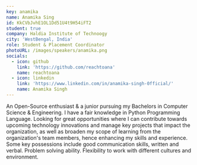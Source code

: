 ```yaml
---
key: anamika
name: Anamika Sing
id: KkCVbJvhE1OL1Dd51U4t9H54iFT2
student: true
company: Haldia Institute of Technoogy
city: 'WestBengal, India'
role: Student & Placement Coordinator
photoURL: /images/speakers/anamika.png
socials:
  - icon: github
    link: 'https://github.com/reachtoana'
    name: reachtoana
  - icon: linkedin
    link: 'https://www.linkedin.com/in/anamika-singh-0fficial/'
    name: Anamika Singh    
---
```

An Open-Source enthusiast & a junior pursuing my Bachelors in Computer Science & Engineering. I have a fair knowledge in Python Programming Language. Looking for great opportunities where I can contribute towards upcoming technology innovations and manage key projects that impact the organization, as well as broaden my scope of learning from the organization's team members, hence enhancing my skills and experience. Some key possessions include good communication skills, written and verbal. Problem solving ability. Flexibility to work with different cultures and environment.